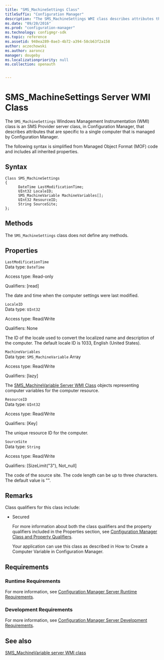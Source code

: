 ```yaml
---
title: "SMS_MachineSettings Class"
titleSuffix: "Configuration Manager"
description: "The SMS_MachineSettings WMI class describes attributes that are specific to a single computer that is managed by Configuration Manager."
ms.date: "09/20/2016"
ms.prod: "configuration-manager"
ms.technology: configmgr-sdk
ms.topic: reference
ms.assetid: 940ea289-0ae3-4b72-a394-58cb63f2a158
author: aczechowski
ms.author: aaroncz
manager: dougeby
ms.localizationpriority: null
ms.collection: openauth


---
```

# SMS_MachineSettings Server WMI Class
The `SMS_MachineSettings` Windows Management Instrumentation (WMI) class is an SMS Provider server class, in Configuration Manager, that describes attributes that are specific to a single computer that is managed by Configuration Manager.  

 The following syntax is simplified from Managed Object Format (MOF) code and includes all inherited properties.  

## Syntax  

```  
Class SMS_MachineSettings  
{  
      DateTime LastModificationTime;  
      UInt32 LocaleID;  
      SMS_MachineVariable MachineVariables[];  
      UInt32 ResourceID;  
      String SourceSite;  
};  
```  

## Methods  
 The `SMS_MachineSettings` class does not define any methods.  

## Properties  
 `LastModificationTime`  
 Data type: `DateTime`  

 Access type: Read-only  

 Qualifiers: [read]  

 The date and time when the computer settings were last modified.  

 `LocaleID`  
 Data type: `UInt32`  

 Access type: Read/Write  

 Qualifiers: None  

 The ID of the locale used to convert the localized name and description of the computer. The default locale ID is 1033, English (United States).  

 `MachineVariables`  
 Data type: `SMS_MachineVariable` Array  

 Access type: Read/Write  

 Qualifiers: [lazy]  

 The [SMS_MachineVariable Server WMI Class](../../../develop/reference/osd/sms_machinevariable-server-wmi-class.md) objects representing computer variables for the computer resource.  

 `ResourceID`  
 Data type: `UInt32`  

 Access type: Read/Write  

 Qualifiers: [Key]  

 The unique resource ID for the computer.  

 `SourceSite`  
 Data type: `String`  

 Access type: Read/Write  

 Qualifiers: [SizeLimit("3"), Not_null]  

 The code of the source site. The code length can be up to three characters. The default value is "".  

## Remarks  
 Class qualifiers for this class include:  

- Secured  

  For more information about both the class qualifiers and the property qualifiers included in the Properties section, see [Configuration Manager Class and Property Qualifiers](../../../develop/reference/misc/class-and-property-qualifiers.md).  

  Your application can use this class as described in How to Create a Computer Variable in Configuration Manager.  

## Requirements  

### Runtime Requirements  
 For more information, see [Configuration Manager Server Runtime Requirements](../../../develop/core/reqs/server-runtime-requirements.md).  

### Development Requirements  
 For more information, see [Configuration Manager Server Development Requirements](../../../develop/core/reqs/server-development-requirements.md).  

## See also

[SMS_MachineVariable server WMI class](sms_machinevariable-server-wmi-class.md)
